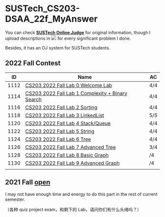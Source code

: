 # SUSTech_CS203-DSAA_22f_MyAnswer

You can check [**SUSTech Online Judge**](https://acm.sustech.edu.cn/onlinejudge/) for original information, though I upload descriptions in [![](https://img.shields.io/badge/-Markdown-white?style=flat&logo=markdown&logoColor=black)](https://www.markdownguide.org/) for every significant problem I done.

Besides, it has an OJ system for SUSTech students.

## 2022 Fall Contest

| ID   | Name                                                         | AC   |
| ---- | ------------------------------------------------------------ | ---- |
| 1112 | [CS203 2022 Fall Lab 0 Welcome Lab](Lab0_1112/)              | 4/4  |
| 1114 | [CS203 2022 Fall Lab 1 Complexity + Binary Search](Lab1_1114/) | 4/4  |
| 1116 | [CS203 2022 Fall Lab 2 Sorting](Lab2_1116/)                  | 4/4  |
| 1118 | [CS203 2022 Fall Lab 3 LinkedList](Lab3_1118/)               | 5/5  |
| 1120 | [CS203 2022 Fall Lab 4 Stack/Queue](Lab4_1120/)              | 4/4  |
| 1122 | [CS203 2022 Fall Lab 5 String](Lab5_1122/)                   | 4/4  |
| 1124 | [CS203 2022 Fall Lab 6 Tree](Lab6_1124/)                     | 4/4  |
| 1126 | [CS203 2022 Fall Lab 7 Advanced Tree](Lab7_1126/)            | 3/4  |
| 1128 | [CS203 2022 Fall Lab 8 Basic Graph](Lab8_1128/)              | /4   |
| 1130 | [CS203 2022 Fall Lab 9 Advanced Graph](Lab9_1130/)           | /4   |
|      |                                                              |      |

## 2021 Fall [open](2021F/)

I may not have enough time and energy to do this part in the rest of current semester.

（各种 quiz project exam，和剩下的 Lab，请问你们有什么头绪吗？）
